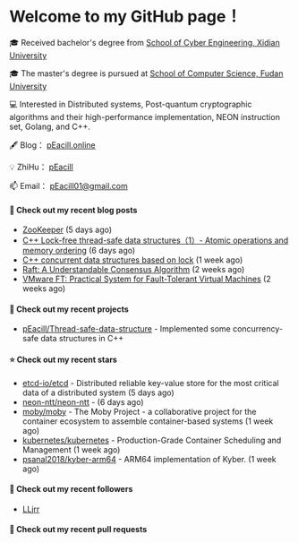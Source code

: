 # Welcome to my GitHub page！

🎓 Received bachelor's degree from [School of Cyber Engineering, Xidian University](https://ce.xidian.edu.cn/)

🎓 The master's degree is pursued at [School of Computer Science, Fudan University](https://cs.fudan.edu.cn/)

💻 Interested in Distributed systems, Post-quantum cryptographic algorithms and their high-performance implementation, NEON instruction set, Golang, and C++.

🖋 Blog： [pEacill.online](https://peacill.online/)

💡 ZhiHu： [pEacill](https://www.zhihu.com/people/mimanchi-61-67)

📫 Email： [pEacill01@gmail.com](mailto:pEacill01@gmail.com)

#### 📜 Check out my recent blog posts

- [ZooKeeper](https://peacill.online/post/7340.html) (5 days ago)
- [C&#43;&#43; Lock-free thread-safe data structures（1）- Atomic operations and memory ordering](https://peacill.online/post/303.html) (6 days ago)
- [C&#43;&#43; concurrent data structures based on lock](https://peacill.online/post/20527.html) (1 week ago)
- [Raft: A Understandable Consensus Algorithm](https://peacill.online/post/9989.html) (2 weeks ago)
- [VMware FT: Practical System for Fault-Tolerant Virtual Machines](https://peacill.online/post/42123.html) (2 weeks ago)

#### 🌱 Check out my recent projects

- [pEacill/Thread-safe-data-structure](https://github.com/pEacill/Thread-safe-data-structure) - Implemented some concurrency-safe data structures in C&#43;&#43;

#### ⭐ Check out my recent stars

- [etcd-io/etcd](https://github.com/etcd-io/etcd) - Distributed reliable key-value store for the most critical data of a distributed system (5 days ago)
- [neon-ntt/neon-ntt](https://github.com/neon-ntt/neon-ntt) -  (6 days ago)
- [moby/moby](https://github.com/moby/moby) - The Moby Project - a collaborative project for the container ecosystem to assemble container-based systems (1 week ago)
- [kubernetes/kubernetes](https://github.com/kubernetes/kubernetes) - Production-Grade Container Scheduling and Management (1 week ago)
- [psanal2018/kyber-arm64](https://github.com/psanal2018/kyber-arm64) - ARM64 implementation of Kyber. (1 week ago)

#### 👯 Check out my recent followers

- [LLjrr](https://github.com/LLjrr)

#### 🔨 Check out my recent pull requests

